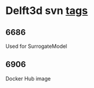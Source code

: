 # Delft3d svn [tags](svn.oss.deltares.nl/repos/delft3d/tags)

## 6686

Used for SurrogateModel

## 6906

Docker Hub image
